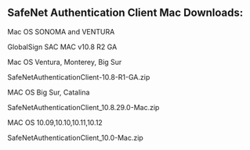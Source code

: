 <h2 style="margin-left:0px;"><strong>SafeNet Authentication Client Mac Downloads:</strong></h2>

Mac OS SONOMA and VENTURA

GlobalSign SAC MAC v10.8 R2 GA

 

Mac OS Ventura, Monterey, Big Sur

SafeNetAuthenticationClient-10.8-R1-GA.zip 
 

MAC OS Big Sur, Catalina

SafeNetAuthenticationClient_10.8.29.0-Mac.zip

MAC OS 10.09,10.10,10.11,10.12

SafeNetAuthenticationClient_10.0-Mac.zip
